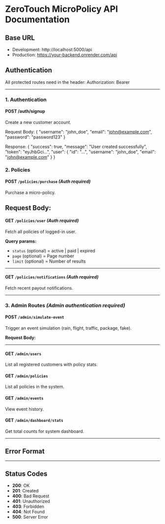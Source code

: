 # ZeroTouch MicroPolicy API Documentation

## Base URL
- Development: http://localhost:5000/api
- Production: https://your-backend.onrender.com/api

## Authentication
All protected routes need in the header:
Authorization: Bearer <jwt-token>

---

### 1. Authentication

#### POST /auth/signup
Create a new customer account.

Request Body:
{
  "username": "john_doe",
  "email": "john@example.com",
  "password": "password123"
}

Response:
{
  "success": true,
  "message": "User created successfully",
  "token": "eyJhbGci...",
  "user": { "id": "...", "username": "john_doe", "email": "john@example.com" }
}

### 2. Policies
#### POST `/policies/purchase` *(Auth required)*
Purchase a micro-policy.

**Request Body:**
---

#### GET `/policies/user` *(Auth required)*
Fetch all policies of logged-in user.

**Query params:**
- `status` (optional) = active | paid | expired
- `page` (optional) = Page number
- `limit` (optional) = Number of results

---

#### GET `/policies/notifications` *(Auth required)*
Fetch recent payout notifications.

---

### **3. Admin Routes** *(Admin authentication required)*

#### POST `/admin/simulate-event`
Trigger an event simulation (rain, flight, traffic, package, fake).

**Request Body:**

---

#### GET `/admin/users`
List all registered customers with policy stats.

#### GET `/admin/policies`
List all policies in the system.

#### GET `/admin/events`
View event history.

#### GET `/admin/dashboard/stats`
Get total counts for system dashboard.

---

## Error Format

---

## Status Codes
- **200**: OK
- **201**: Created
- **400**: Bad Request
- **401**: Unauthorized
- **403**: Forbidden
- **404**: Not Found
- **500**: Server Error
